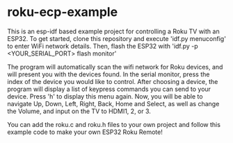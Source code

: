 # roku-ecp-example

This is an esp-idf based example project for controlling a Roku TV with an ESP32.
To get started, clone this repository and execute 'idf.py menuconfig' to enter WiFi network details.
Then, flash the ESP32 with 'idf.py -p <YOUR_SERIAL_PORT> flash monitor'

The program will automatically scan the wifi network for Roku devices, and will present you with the devices found.
In the serial monitor, press the index of the device you would like to control.
After choosing a device, the program will display a list of keypress commands you can send to your device. Press 'h' to display this menu again.
Now, you will be able to navigate Up, Down, Left, Right, Back, Home and Select, as well as change the Volume, and input on the TV to HDMI1, 2, or 3.

You can add the roku.c and roku.h files to your own project and follow this example code to make your own ESP32 Roku Remote!
